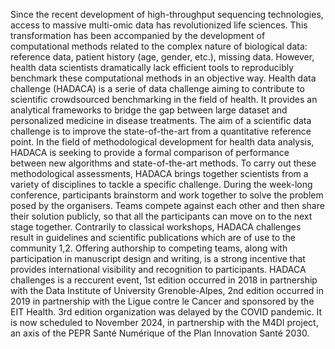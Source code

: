 Since the recent development of high-throughput sequencing technologies, access to massive multi-omic data has revolutionized life sciences. This transformation has been accompanied by the development of computational methods related to the complex nature of biological data: reference data, patient history (age, gender, etc.), missing data. However, health data scientists dramatically lack efficient tools to reproducibly benchmark these computational methods in an objective way.
Health data challenge (HADACA) is a serie of data challenge aiming to contribute to scientific crowdsourced benchmarking in the field of health. It provides an analytical frameworks to bridge the gap between large dataset and personalized medicine in disease treatments. The aim of a scientific data challenge is to improve the state-of-the-art from a quantitative reference point. In the field of methodological development for health data analysis, HADACA is seeking to provide a formal comparison of performance between new algorithms and state-of-the-art methods.
To carry out these methodological assessments, HADACA brings together scientists from a variety of disciplines to tackle a specific challenge. During the week-long conference, participants brainstorm and work together to solve the problem posed by the organisers. Teams compete against each other and then share their solution publicly, so that all the participants can move on to the next stage together. Contrarily to classical workshops, HADACA challenges result in guidelines and scientific publications which are of use to the community 1,2. Offering authorship to competing teams, along with participation in manuscript design and writing, is a strong incentive that provides international visibility and recognition to participants. 
HADACA challenges is a reccurent event, 1st edition occurred in 2018 in partnership with the Data Institute of University Grenoble-Alpes, 2nd edition occurred in 2019 in partnership with the Ligue contre le Cancer and sponsored by the EIT Health. 3rd edition organization was delayed by the COVID pandemic. It is now scheduled to November 2024, in partnership with the M4DI project, an axis of the PEPR Santé Numérique of the Plan Innovation Santé 2030.
